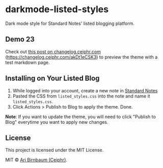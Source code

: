 # darkmode-listed-styles

Dark mode style for Standard Notes' listed blogging platform.

## Demo 23

Check out [this post on changelog.ceiphr.com](https://changelog.ceiphr.com/akDt1eCSK3) 
(https://changelog.ceiphr.com/akDt1eCSK3) to preview the theme with a test markdown page.

## Installing on Your Listed Blog
1. While logged into your account, create a new note in [Standard Notes](https://app.standardnotes.org/)
2. Pasted the CSS from `listed_styles.css` into the note and name it `listed_styles.css`.
3. Click Actions > Publish to Blog to apply the theme. Done.

**Note**: If you want to update the theme, you will need to click "Publish to Blog" everytime you want
to apply new changes.

## License

This project is licensed under the MIT License.

MIT © [Ari Birnbaum (Ceiphr)](https://ceiphr.com).
